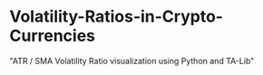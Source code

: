 # Volatility-Ratios-in-Crypto-Currencies
"ATR / SMA Volatility Ratio visualization using Python and TA-Lib"
